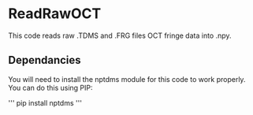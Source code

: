 # ReadRawOCT

This code reads raw .TDMS and .FRG files OCT fringe data into .npy. 

## Dependancies
You will need to install the nptdms module for this code to work properly. You can do this using PIP:

'''
pip install nptdms
'''